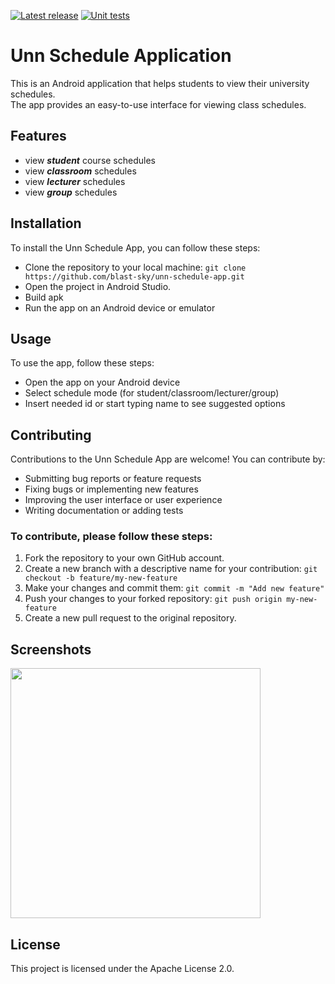 [![Latest release](https://img.shields.io/github/release/blast-sky/unn-schedule-app.svg)](https://github.com/blast-sky/unn-schedule-app/releases/latest)
[![Unit tests](https://github.com/blast-sky/unn-schedule-app/workflows/Android%20Unit%20Tests/badge.svg?branch=main)](https://github.com/blast-sky/unn-schedule-app/actions)

# Unn Schedule Application

This is an Android application that helps students to view their university schedules.<br/>
The app provides an easy-to-use interface for viewing class schedules.<br/>

## Features
- view ***student*** course schedules
- view ***classroom*** schedules
- view ***lecturer*** schedules
- view ***group*** schedules

## Installation
To install the Unn Schedule App, you can follow these steps:
+ Clone the repository to your local machine:
`git clone https://github.com/blast-sky/unn-schedule-app.git`
+ Open the project in Android Studio.
+ Build apk
+ Run the app on an Android device or emulator

## Usage
To use the app, follow these steps:
+ Open the app on your Android device
+ Select schedule mode (for student/classroom/lecturer/group)
+ Insert needed id or start typing name to see suggested options

## Contributing
Contributions to the Unn Schedule App are welcome! You can contribute by:

+ Submitting bug reports or feature requests
+ Fixing bugs or implementing new features
+ Improving the user interface or user experience
+ Writing documentation or adding tests

### To contribute, please follow these steps:
1. Fork the repository to your own GitHub account.
2. Create a new branch with a descriptive name for your contribution:
`git checkout -b feature/my-new-feature`
3. Make your changes and commit them:
`git commit -m "Add new feature"`
4. Push your changes to your forked repository:
`git push origin my-new-feature`
5. Create a new pull request to the original repository.

## Screenshots
<img src="../assets/screenshots/start.jpg?raw=true" height="400">

## License
This project is licensed under the Apache License 2.0.
